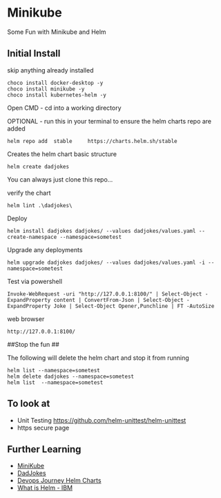 # Minikube
Some Fun with Minikube and Helm 

## Initial Install ##

skip anything already installed 

    choco install docker-desktop -y
    choco install minikube -y
    choco install kubernetes-helm -y


Open CMD - cd into a working directory


OPTIONAL - run this in your terminal to ensure the helm charts repo are added 

    helm repo add  stable     https://charts.helm.sh/stable

Creates the helm chart basic structure 
    
    helm create dadjokes

You can always just clone this repo...

verify the chart 

    helm lint .\dadjokes\ 

Deploy

    helm install dadjokes dadjokes/ --values dadjokes/values.yaml --create-namespace --namespace=sometest

Upgrade any deployments

    helm upgrade dadjokes dadjokes/ --values dadjokes/values.yaml -i --namespace=sometest


Test via powershell 
    
    Invoke-WebRequest -uri "http://127.0.0.1:8100/" | Select-Object -ExpandProperty content | ConvertFrom-Json | Select-Object -ExpandProperty Joke | Select-Object Opener,Punchline | FT -AutoSize

web browser 

    http://127.0.0.1:8100/


##Stop the fun ##

The following will delete the helm chart and stop it from running 

    helm list --namespace=sometest
    helm delete dadjokes --namespace=sometest
    helm list  --namespace=sometest


## To look at ##
* Unit Testing https://github.com/helm-unittest/helm-unittest
* https secure page 

## Further Learning ##
* [MiniKube](https://minikube.sigs.k8s.io/docs/start/)
* [DadJokes](https://github.com/yesinteractive/dadjokes)
* [Devops Journey Helm Charts](https://youtu.be/jUYNS90nq8U)
* [What is Helm - IBM](https://www.youtube.com/watch?v=fy8SHvNZGeE)

